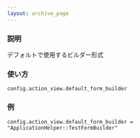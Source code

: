 ```yaml
---
layout: archive_page
---
```

### 説明
デフォルトで使用するビルダー形式

### 使い方
    config.action_view.default_form_builder

### 例
    config.action_view.default_form_builder = "ApplicationHelper::TestFormBuilder"